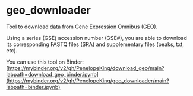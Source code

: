 # geo_downloader

Tool to download data from Gene Expression Omnibus ([GEO](https://www.ncbi.nlm.nih.gov/geo/)). 

Using a series (GSE) accession number (GSE#), you are able to download its corresponding FASTQ files (SRA) and supplementary files (peaks, txt, etc).

You can use this tool on Binder: [https://mybinder.org/v2/gh/PenelopeKing/download_geo/main?labpath=download_geo_binder.ipynb](https://mybinder.org/v2/gh/PenelopeKing/geo_downloader/main?labpath=binder.ipynb)
